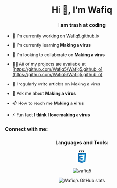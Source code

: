 <h1 align="center">Hi 👋, I'm Wafiq</h1>
<h3 align="center">I am trash at coding</h3>

- 🔭 I’m currently working on [Wafiq5.github.io](https://github.com/Wafiq5/Wafiq5.github.io)

- 🌱 I’m currently learning **Making a virus**

- 👯 I’m looking to collaborate on **Making a virus**

- 👨‍💻 All of my projects are available at [https://github.com/Wafiq5/Wafiq5.github.io](https://github.com/Wafiq5/Wafiq5.github.io)

- 📝 I regularly write articles on Making a virus

- 💬 Ask me about **Making a virus**

- 📫 How to reach me **Making a virus**

- ⚡ Fun fact **I think I love making a virus**

<h3 align="left">Connect with me:</h3>
<p align="left">
</p>

<div align="center">
<h3>Languages and Tools:</h3>
<p> <a href="https://www.w3schools.com/css/" target="_blank" rel="noreferrer"> <img src="https://raw.githubusercontent.com/devicons/devicon/master/icons/css3/css3-original-wordmark.svg" alt="css3" width="40" height="40"/> </a> 
</p>

<p><img align="center" src="https://github-readme-stats.vercel.app/api/top-langs?username=wafiq5&show_icons=true&locale=en&layout=compact&theme=dark" alt="wafiq5" /></p>

![Wafiq's GitHub stats](https://github-readme-stats.vercel.app/api?username=Wafiq5&show_icons=true&theme=dark)
</div>
